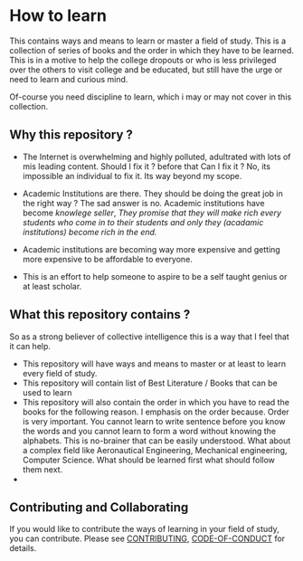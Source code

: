 # How to learn

This contains ways and means to learn or master a field of study. This is a collection of series of books and the order in which they have to be learned.
This is in a motive to help the college dropouts or who is less privileged over the others to visit college and be educated, but still have the urge or  need to learn and curious mind.

Of-course you need discipline to learn, which i may or may not cover in this collection.

## Why this repository ?

- The Internet is overwhelming and highly polluted, adultrated with lots of mis leading content. Should I fix it ? before that Can I fix it ? No, its impossible an individual to fix it. Its way beyond my scope. 

- Academic Institutions are there. They should be doing the great job in the right way ? The sad answer is no. Academic institutions have become *knowlege seller*, _They promise that they will make rich every students who come in to their students and only they (acadamic institutions) become rich in the end._ 

- Academic institutions are becoming way more expensive and getting more expensive to be affordable to everyone. 

- This is an effort to help someone to aspire to be a self taught genius or at least scholar.

## What this repository contains ?
So as a strong believer of collective intelligence this is a way that I feel that it can help.

- This repository will have ways and means to master or at least to learn every field of study.
- This repository will contain list of Best Literature / Books that can be used to learn 
- This repository will also contain the order in which you have to read the books for the following reason. I emphasis on the order because. Order is very important. You cannot learn to write sentence before you know the words and you cannot learn to form a word without knowing the alphabets. This is no-brainer that can be easily understood. What about a complex field like Aeronautical Engineering, Mechanical engineering, Computer Science. What should be learned first what should follow them next.
-  

## Contributing and Collaborating
If you would like to contribute the ways of learning in your field of study, you can contribute. Please see [CONTRIBUTING](contributing.md), [CODE-OF-CONDUCT](code-of-conduct.md) for details.
